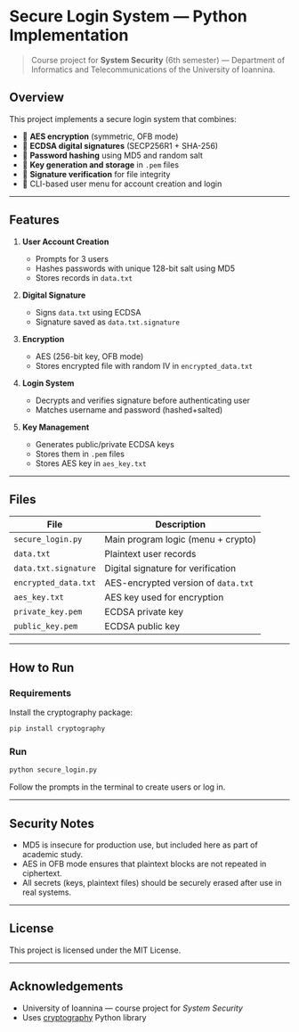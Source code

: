 # Secure Login System — Python Implementation

> Course project for **System Security** (6th semester) — Department of Informatics and Telecommunications of the University of Ioannina.

## Overview

This project implements a secure login system that combines:

- 🔐 **AES encryption** (symmetric, OFB mode)
- 🔏 **ECDSA digital signatures** (SECP256R1 + SHA-256)
- 🧂 **Password hashing** using MD5 and random salt
- 🔐 **Key generation and storage** in `.pem` files
- 🧪 **Signature verification** for file integrity
- 🧾 CLI-based user menu for account creation and login

---

## Features

1. **User Account Creation**
   - Prompts for 3 users
   - Hashes passwords with unique 128-bit salt using MD5
   - Stores records in `data.txt`

2. **Digital Signature**
   - Signs `data.txt` using ECDSA
   - Signature saved as `data.txt.signature`

3. **Encryption**
   - AES (256-bit key, OFB mode)
   - Stores encrypted file with random IV in `encrypted_data.txt`

4. **Login System**
   - Decrypts and verifies signature before authenticating user
   - Matches username and password (hashed+salted)

5. **Key Management**
   - Generates public/private ECDSA keys
   - Stores them in `.pem` files
   - Stores AES key in `aes_key.txt`

---

## Files

| File                    | Description                        |
|-------------------------|------------------------------------|
| `secure_login.py`       | Main program logic (menu + crypto) |
| `data.txt`              | Plaintext user records             |
| `data.txt.signature`    | Digital signature for verification |
| `encrypted_data.txt`    | AES-encrypted version of `data.txt`|
| `aes_key.txt`           | AES key used for encryption        |
| `private_key.pem`       | ECDSA private key                  |
| `public_key.pem`        | ECDSA public key                   |

---

## How to Run

### Requirements

Install the cryptography package:

```bash
pip install cryptography
```

### Run

```bash
python secure_login.py
```

Follow the prompts in the terminal to create users or log in.

---

## Security Notes

- MD5 is insecure for production use, but included here as part of academic study.
- AES in OFB mode ensures that plaintext blocks are not repeated in ciphertext.
- All secrets (keys, plaintext files) should be securely erased after use in real systems.

---

## License

This project is licensed under the MIT License.

---

## Acknowledgements

- University of Ioannina — course project for *System Security*
- Uses [cryptography](https://cryptography.io/) Python library
